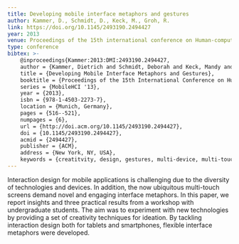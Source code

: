 ```yaml
---
title: Developing mobile interface metaphors and gestures
author: Kammer, D., Schmidt, D., Keck, M., Groh, R. 
link: https://doi.org/10.1145/2493190.2494427
year: 2013
venue: Proceedings of the 15th international conference on Human-computer interaction with mobile devices and services
type: conference
bibtex: >-
    @inproceedings{Kammer:2013:DMI:2493190.2494427,
    author = {Kammer, Dietrich and Schmidt, Deborah and Keck, Mandy and Groh, Rainer},
    title = {Developing Mobile Interface Metaphors and Gestures},
    booktitle = {Proceedings of the 15th International Conference on Human-computer Interaction with Mobile Devices and Services},
    series = {MobileHCI '13},
    year = {2013},
    isbn = {978-1-4503-2273-7},
    location = {Munich, Germany},
    pages = {516--521},
    numpages = {6},
    url = {http://doi.acm.org/10.1145/2493190.2494427},
    doi = {10.1145/2493190.2494427},
    acmid = {2494427},
    publisher = {ACM},
    address = {New York, NY, USA},
    keywords = {creatitvity, design, gestures, multi-device, multi-touch}} 
---
```

Interaction design for mobile applications is challenging due to the diversity of technologies and devices. In addition, the now ubiquitous multi-touch screens demand novel and engaging interface metaphors. In this paper, we report insights and three practical results from a workshop with undergraduate students. The aim was to experiment with new technologies by providing a set of creativity techniques for ideation. By tackling interaction design both for tablets and smartphones, flexible interface metaphors were developed.